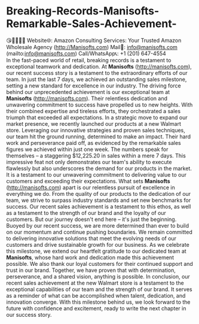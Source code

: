 # Breaking-Records-Manisofts-Remarkable-Sales-Achievement-
 😘💸🤑🤑🚀 Website🌐: Amazon Consulting Services: Your Trusted Amazon Wholesale Agency (http://Manisofts.com) Mail📩: info@manisofts.com (mailto:info@manisofts.com) Call/WhatsApp📞: +1 (201) 647-4554  
In the fast-paced world of retail, breaking records is a testament to exceptional teamwork and dedication. At **Manisofts** (http://manisofts.com), our recent success story is a testament to the extraordinary efforts of our team. In just the last 7 days, we achieved an outstanding sales milestone, setting a new standard for excellence in our industry.
The driving force behind our unprecedented achievement is our exceptional team at **Manisofts** (http://manisofts.com). Their relentless dedication and unwavering commitment to success have propelled us to new heights. With their combined expertise and tireless efforts, they orchestrated a sales triumph that exceeded all expectations.
In a strategic move to expand our market presence, we recently launched our products at a new Walmart store. Leveraging our innovative strategies and proven sales techniques, our team hit the ground running, determined to make an impact. Their hard work and perseverance paid off, as evidenced by the remarkable sales figures we achieved within just one week.
The numbers speak for themselves – a staggering $12,225.20 in sales within a mere 7 days. This impressive feat not only demonstrates our team's ability to execute flawlessly but also underscores the demand for our products in the market. It is a testament to our unwavering commitment to delivering value to our customers and exceeding their expectations.
What sets **Manisofts** (http://manisofts.com) apart is our relentless pursuit of excellence in everything we do. From the quality of our products to the dedication of our team, we strive to surpass industry standards and set new benchmarks for success. Our recent sales achievement is a testament to this ethos, as well as a testament to the strength of our brand and the loyalty of our customers.
But our journey doesn't end here – it's just the beginning. Buoyed by our recent success, we are more determined than ever to build on our momentum and continue pushing boundaries. We remain committed to delivering innovative solutions that meet the evolving needs of our customers and drive sustainable growth for our business.
As we celebrate this milestone, we extend our heartfelt gratitude to our dedicated team at **Manisofts**, whose hard work and dedication made this achievement possible. We also thank our loyal customers for their continued support and trust in our brand. Together, we have proven that with determination, perseverance, and a shared vision, anything is possible.
In conclusion, our recent sales achievement at the new Walmart store is a testament to the exceptional capabilities of our team and the strength of our brand. It serves as a reminder of what can be accomplished when talent, dedication, and innovation converge. With this milestone behind us, we look forward to the future with confidence and excitement, ready to write the next chapter in our success story.

